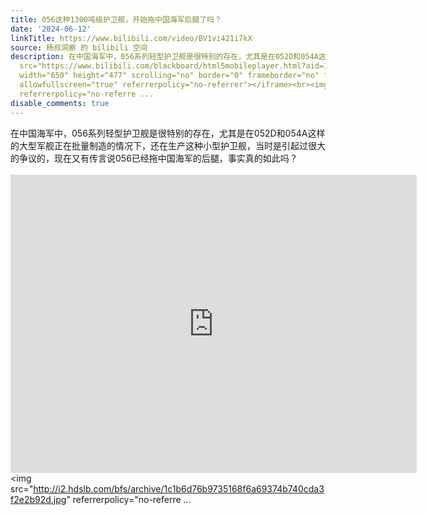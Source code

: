 ```yaml
---
title: 056这种1300吨级护卫舰，开始拖中国海军后腿了吗？
date: '2024-06-12'
linkTitle: https://www.bilibili.com/video/BV1vi421i7kX
source: 杨叔洞察 的 bilibili 空间
description: 在中国海军中，056系列轻型护卫舰是很特别的存在，尤其是在052D和054A这样的大型军舰正在批量制造的情况下，还在生产这种小型护卫舰，当时是引起过很大的争议的，现在又有传言说056已经拖中国海军的后腿，事实真的如此吗？<br><br><iframe
  src="https://www.bilibili.com/blackboard/html5mobileplayer.html?aid=1455669078&amp;high_quality=1&amp;autoplay=0"
  width="650" height="477" scrolling="no" border="0" frameborder="no" framespacing="0"
  allowfullscreen="true" referrerpolicy="no-referrer"></iframe><br><img src="http://i2.hdslb.com/bfs/archive/1c1b6d76b9735168f6a69374b740cda3f2e2b92d.jpg"
  referrerpolicy="no-referre ...
disable_comments: true
---
```

在中国海军中，056系列轻型护卫舰是很特别的存在，尤其是在052D和054A这样的大型军舰正在批量制造的情况下，还在生产这种小型护卫舰，当时是引起过很大的争议的，现在又有传言说056已经拖中国海军的后腿，事实真的如此吗？<br><br><iframe src="https://www.bilibili.com/blackboard/html5mobileplayer.html?aid=1455669078&amp;high_quality=1&amp;autoplay=0" width="650" height="477" scrolling="no" border="0" frameborder="no" framespacing="0" allowfullscreen="true" referrerpolicy="no-referrer"></iframe><br><img src="http://i2.hdslb.com/bfs/archive/1c1b6d76b9735168f6a69374b740cda3f2e2b92d.jpg" referrerpolicy="no-referre ...